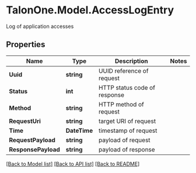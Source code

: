 # TalonOne.Model.AccessLogEntry
Log of application accesses
## Properties

Name | Type | Description | Notes
------------ | ------------- | ------------- | -------------
**Uuid** | **string** | UUID reference of request | 
**Status** | **int** | HTTP status code of response | 
**Method** | **string** | HTTP method of request | 
**RequestUri** | **string** | target URI of request | 
**Time** | **DateTime** | timestamp of request | 
**RequestPayload** | **string** | payload of request | 
**ResponsePayload** | **string** | payload of response | 

[[Back to Model list]](../README.md#documentation-for-models) [[Back to API list]](../README.md#documentation-for-api-endpoints) [[Back to README]](../README.md)

